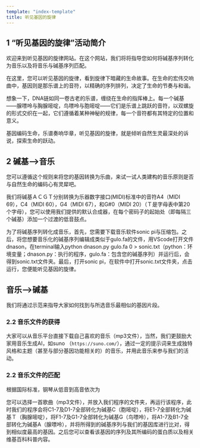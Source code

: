 ```yaml
---
template: "index-template"
title: 听见基因的旋律
---
```



## 1 “听见基因的旋律”活动简介


欢迎来到听见基因的旋律网站。在这个网站，我们将将指导您如何将碱基序列转化为音乐以及将音乐与碱基序列匹配。

在这里，您可以听见基因的旋律，看到旋律下暗藏的生命故事。在生命的宏伟交响曲中，基因则是那乐谱上的音符，以精确的序列排列，决定了生命的节奏与和谐。

想象一下，DNA链如同一卷古老的乐谱，缠绕在生命的指挥棒上。每一个碱基——腺嘌呤与胸腺嘧啶，鸟嘌呤与胞嘧啶——它们是乐谱上跳跃的音符，以双螺旋的形式交织在一起，它们遵循着某种神秘的规律，每一个音符都有其特定的位置和意义。

基因编码生命，乐谱奏响华章，听见基因的旋律，就是倾听自然生灵最深处的诉说，探索生命的跃动。


## 2 碱基——>音乐
您可以遵循这个规则来将您的基因转换为乐曲，来试一试人类建构的音乐原则是否与自然生命的编码心有灵犀吧。

我们将碱基ＡＣＧＴ分别转换为乐器数字接口(MIDI)标准中的音符A4（MIDI 69），C4（MIDI 60），G4（MIDI 67），和G#0（MIDI 20）（Ｔ是字母表中第20个字母），您可以使用我们提供的默认合成器，在每个密码子的起始处（即每隔三个碱基）添加一个过渡的低音鼓点。

为了将碱基序列转化成音乐，首先，您需要下载音乐软件sonic pi与压缩包。之后，将您想要音乐化的碱基序列编辑成类似于gulo.fa的文件，用VScode打开文件dnason，在terminal输入python dnason.py gulo.fa 0 > sonic.txt（python：环境变量；dnason.py：执行的程序，gulo.fa：包含您的碱基序列）并运行后，会得到sonic.txt文件夹。最后，打开sonic pi，在软件中打开sonic.txt文件夹，点击运行，您便能听见基因的旋律。



## 音乐——>碱基

我们将通过示范来指导大家如何找到与所选音乐最相似的基因片段。

### 2.2 音乐文件的获得

大家可以从音乐平台直接下载自己喜欢的音乐（mp3文件），当然，我们更鼓励大家用音乐生成AI，如suno （`https://suno.com/`），通过一定的提示词来生成独特风格和主题（甚至与部分基因功能相关的）的音乐，并用此音乐来参与我们的活动。

### 2.2 音乐文件的匹配
根据国际标准，钢琴从低音到高音依次为
 
 
您可以选择一首歌曲（mp3文件），并放入我们程序的文件夹，再运行该程序，此时我们的程序会将C1-7及D1-7全部转化为碱基C（胞嘧啶），将E1-7全部转化为碱基Ｔ（胸腺嘧啶），将F1-7及G1-7全部转化为碱基G（鸟嘌呤），将A1-7及B1-7全部转化为碱基A（腺嘌呤），并将所得到的碱基序列与我们的基因库进行比对，得到相似度最高的基因。之后您可以查看该基因的序列及其所编码的蛋白质以及相关维基百科科普内容。
